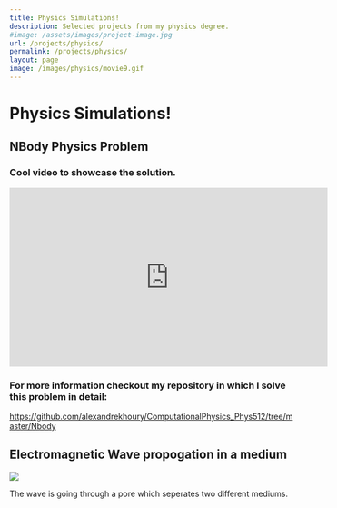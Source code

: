 ```yaml
---
title: Physics Simulations!
description: Selected projects from my physics degree.
#image: /assets/images/project-image.jpg
url: /projects/physics/
permalink: /projects/physics/
layout: page
image: /images/physics/movie9.gif
---
```

# Physics Simulations!

## NBody Physics Problem

### Cool video to showcase the solution.


<iframe width="560" height="315" src="https://www.youtube.com/embed/uHzl_JShF5k" title="YouTube video player" frameborder="0" allow="accelerometer; autoplay; clipboard-write; encrypted-media; gyroscope; picture-in-picture; web-share" allowfullscreen></iframe>

### For more information checkout my repository in which I solve this problem in detail: 

https://github.com/alexandrekhoury/ComputationalPhysics_Phys512/tree/master/Nbody

## Electromagnetic Wave propogation in a medium

![](/images/physics/movie9.gif)

The wave is going through a pore which seperates two different mediums. 